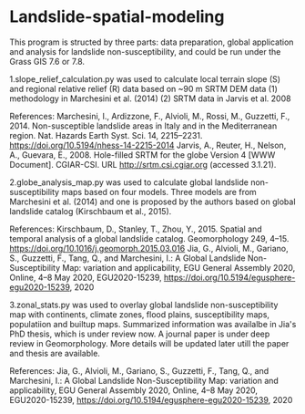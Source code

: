 # Landslide-spatial-modeling
This program is structed by three parts: data preparation, global application and analysis for landslide non-susceptibility, and could be run under the Grass GIS 7.6 or 7.8.

1.slope_relief_calculation.py was used to calculate local terrain slope (S) and regional relative relief (R) data based on ~90 m SRTM DEM data
(1) methodology in Marchesini et al. (2014) 
(2) SRTM data in Jarvis et al. 2008

References: 
Marchesini, I., Ardizzone, F., Alvioli, M., Rossi, M., Guzzetti, F., 2014. Non-susceptible landslide areas in Italy and in the Mediterranean region. Nat. Hazards Earth Syst. Sci. 14, 2215–2231. https://doi.org/10.5194/nhess-14-2215-2014
Jarvis, A., Reuter, H., Nelson, A., Guevara, E., 2008. Hole-filled SRTM for the globe Version 4 [WWW Document]. CGIAR-CSI. URL http://srtm.csi.cgiar.org (accessed 3.1.21).

2.globe_analysis_map.py was used to calculate global landslide non-susceptibility maps based on four models. Three models are from Marchesini et al. (2014) and one is proposed by the authors based on global landslide catalog (Kirschbaum et al., 2015).

References:
Kirschbaum, D., Stanley, T., Zhou, Y., 2015. Spatial and temporal analysis of a global landslide catalog. Geomorphology 249, 4–15. https://doi.org/10.1016/j.geomorph.2015.03.016
Jia, G., Alvioli, M., Gariano, S., Guzzetti, F., Tang, Q., and Marchesini, I.: A Global Landslide Non-Susceptibility Map: variation and applicability, EGU General Assembly 2020, Online, 4–8 May 2020, EGU2020-15239, https://doi.org/10.5194/egusphere-egu2020-15239, 2020

3.zonal_stats.py was used to overlay global landslide non-susceptibility map with continents, climate zones, flood plains, susceptibility maps, populatiion and builtup maps. Summarized information was availalbe in Jia's PhD thesis, which is under review now. A journal paper is under deep review in Geomorphology. More details will be updated later utill the paper and thesis are available.

References:
Jia, G., Alvioli, M., Gariano, S., Guzzetti, F., Tang, Q., and Marchesini, I.: A Global Landslide Non-Susceptibility Map: variation and applicability, EGU General Assembly 2020, Online, 4–8 May 2020, EGU2020-15239, https://doi.org/10.5194/egusphere-egu2020-15239, 2020
